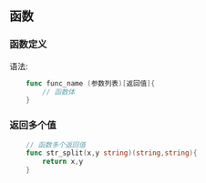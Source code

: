 ## 函数


### 函数定义 


语法:
```go
    func func_name (参数列表)[返回值]{
        // 函数体
    }
```

### 返回多个值

```go
    // 函数多个返回值
    func str_split(x,y string)(string,string){
        return x,y
    }
```



